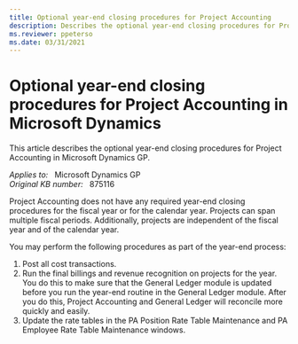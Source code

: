 ```yaml
---
title: Optional year-end closing procedures for Project Accounting
description: Describes the optional year-end closing procedures for Project Accounting in Microsoft Dynamics.
ms.reviewer: ppeterso
ms.date: 03/31/2021
---
```

# Optional year-end closing procedures for Project Accounting in Microsoft Dynamics

This article describes the optional year-end closing procedures for Project Accounting in Microsoft Dynamics GP.

_Applies to:_ &nbsp; Microsoft Dynamics GP  
_Original KB number:_ &nbsp; 875116

Project Accounting does not have any required year-end closing procedures for the fiscal year or for the calendar year. Projects can span multiple fiscal periods. Additionally, projects are independent of the fiscal year and of the calendar year.

You may perform the following procedures as part of the year-end process:

1. Post all cost transactions.
2. Run the final billings and revenue recognition on projects for the year. You do this to make sure that the General Ledger module is updated before you run the year-end routine in the General Ledger module. After you do this, Project Accounting and General Ledger will reconcile more quickly and easily.
3. Update the rate tables in the PA Position Rate Table Maintenance and PA Employee Rate Table Maintenance windows.
